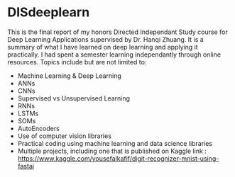 # DISdeeplearn
This is the final report of my honors Directed Independant Study course for Deep Learning Applications supervised by Dr. Hanqi Zhuang. It is a summary of what I have learned on deep learning and applying it practically. I had spent a semester learning independantly through online resources. Topics include but are not limited to:
- Machine Learning & Deep Learning
- ANNs
- CNNs
- Supervised vs Unsupervised Learning
- RNNs
- LSTMs
- SOMs
- AutoEncoders
- Use of computer vision libraries
- Practical coding using machine learning and data science libraries
- Multiple projects, including one that is published on Kaggle link : https://www.kaggle.com/yousefalkafif/digit-recognizer-mnist-using-fastai
